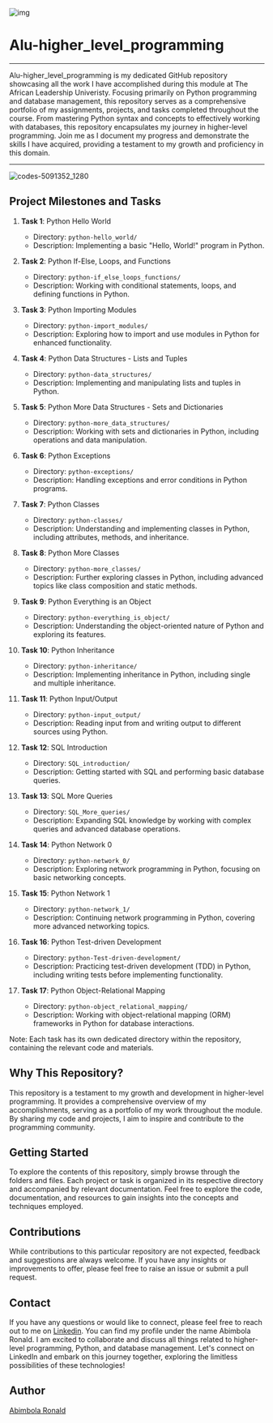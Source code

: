 ![img](https://start.alueducation.com/resource/1568810909000/AluLogoForAdmissions)
# Alu-higher_level_programming
***
Alu-higher_level_programming is my dedicated GitHub repository showcasing all the work I have accomplished during this module at The African Leadership Univeristy. 
Focusing primarily on Python programming and database management, this repository serves as a comprehensive portfolio of my assignments, projects, and tasks completed 
throughout the course. From mastering Python syntax and concepts to effectively working with databases, this repository encapsulates my journey in higher-level programming.
Join me as I document my progress and demonstrate the skills I have acquired, providing a testament to my growth and proficiency in this domain.
***
![codes-5091352_1280](https://github.com/Ronnie5562/alx-higher_level_programming/assets/110787129/07219248-7b7a-44c7-8e33-f0330df2743e)

## Project Milestones and Tasks

1. **Task 1**: Python Hello World
   - Directory: `python-hello_world/`
   - Description: Implementing a basic "Hello, World!" program in Python.

2. **Task 2**: Python If-Else, Loops, and Functions
   - Directory: `python-if_else_loops_functions/`
   - Description: Working with conditional statements, loops, and defining functions in Python.

3. **Task 3**: Python Importing Modules
   - Directory: `python-import_modules/`
   - Description: Exploring how to import and use modules in Python for enhanced functionality.

4. **Task 4**: Python Data Structures - Lists and Tuples
   - Directory: `python-data_structures/`
   - Description: Implementing and manipulating lists and tuples in Python.

5. **Task 5**: Python More Data Structures - Sets and Dictionaries
   - Directory: `python-more_data_structures/`
   - Description: Working with sets and dictionaries in Python, including operations and data manipulation.

6. **Task 6**: Python Exceptions
   - Directory: `python-exceptions/`
   - Description: Handling exceptions and error conditions in Python programs.

7. **Task 7**: Python Classes
   - Directory: `python-classes/`
   - Description: Understanding and implementing classes in Python, including attributes, methods, and inheritance.

8. **Task 8**: Python More Classes
   - Directory: `python-more_classes/`
   - Description: Further exploring classes in Python, including advanced topics like class composition and static methods.

9. **Task 9**: Python Everything is an Object
   - Directory: `python-everything_is_object/`
   - Description: Understanding the object-oriented nature of Python and exploring its features.

10. **Task 10**: Python Inheritance
    - Directory: `python-inheritance/`
    - Description: Implementing inheritance in Python, including single and multiple inheritance.

11. **Task 11**: Python Input/Output
    - Directory: `python-input_output/`
    - Description: Reading input from and writing output to different sources using Python.

12. **Task 12**: SQL Introduction
    - Directory: `SQL_introduction/`
    - Description: Getting started with SQL and performing basic database queries.

13. **Task 13**: SQL More Queries
    - Directory: `SQL_More_queries/`
    - Description: Expanding SQL knowledge by working with complex queries and advanced database operations.

14. **Task 14**: Python Network 0
    - Directory: `python-network_0/`
    - Description: Exploring network programming in Python, focusing on basic networking concepts.

15. **Task 15**: Python Network 1
    - Directory: `python-network_1/`
    - Description: Continuing network programming in Python, covering more advanced networking topics.

16. **Task 16**: Python Test-driven Development
    - Directory: `python-Test-driven-development/`
    - Description: Practicing test-driven development (TDD) in Python, including writing tests before implementing functionality.

17. **Task 17**: Python Object-Relational Mapping
    - Directory: `python-object_relational_mapping/`
    - Description: Working with object-relational mapping (ORM) frameworks in Python for database interactions.

Note: Each task has its own dedicated directory within the repository, containing the relevant code and materials.

## Why This Repository?
This repository is a testament to my growth and development in higher-level programming. It provides a comprehensive overview of my accomplishments, serving as a portfolio of my work throughout the module. By sharing my code and projects, I aim to inspire and contribute to the programming community.

## Getting Started
To explore the contents of this repository, simply browse through the folders and files. Each project or task is organized in its respective directory and accompanied by relevant documentation. Feel free to explore the code, documentation, and resources to gain insights into the concepts and techniques employed.

## Contributions
While contributions to this particular repository are not expected, feedback and suggestions are always welcome. If you have any insights or improvements to offer, please feel free to raise an issue or submit a pull request.

## Contact
If you have any questions or would like to connect, please feel free to reach out to me on [Linkedin](https://www.linkedin.com/in/abimbola-ronald-977299224/). You can find my profile under the name Abimbola Ronald. I am excited to collaborate and discuss all things related to higher-level programming, Python, and database management. Let's connect on LinkedIn and embark on this journey together, exploring the limitless possibilities of these technologies!

## Author
[Abimbola Ronald](https://www.linkedin.com/in/abimbola-ronald-977299224/)
